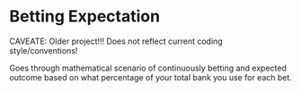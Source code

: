 # Betting Expectation

CAVEATE: Older project!!! Does not reflect current coding style/conventions!


Goes through mathematical scenario of continuously betting and expected outcome based on what percentage of your total bank you use for each bet.